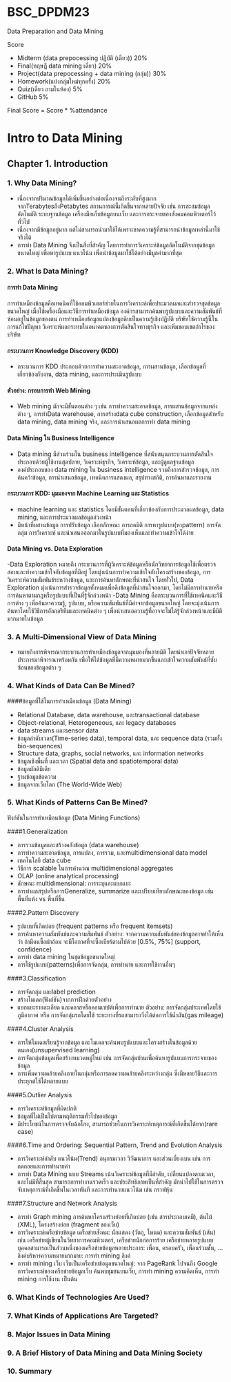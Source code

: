 # BSC_DPDM23
Data Preparation and Data Mining

Score
- Midterm (data prepocessing ปฏิบัติ (เดี่ยว)) 20%
- Final(ทฤษฎี data mining เดี่ยว) 20%
- Project(data prepocessing + data mining (กลุ่ม)) 30%
- Homework(แบ่งกลุ่มใหม่ทุกครั้ง) 20%
- Quiz(เดี่ยว ถามในห้อง) 5%
- GitHub 5%

Final Score = Score * %attendance


# Intro to Data Mining
## Chapter 1. Introduction

### 1. Why Data Mining?
- เนื่องจากปริมาณข้อมูลได้เพิ่มขึ้นอย่างต่อเนื่องจนถึงระดับที่สูงมาก จากTerabytesถึงPetabytes สถานการณ์นี้เกิดขึ้นจากหลายปัจจัย เช่น การสะสมข้อมูลอัตโนมัติ ระบบฐานข้อมูล เครื่องมือเก็บข้อมูลบนเว็บ และการกระจายของสังคมคอมพิวเตอร์ไว้ทั่วไป
- เนื่องจากมีข้อมูลอยู่มาก แต่ไม่สามารถนำมาใช้ได้เพราะขาดความรู้ที่สามารถนำข้อมูลเหล่านี้มาใช้จริงได้
- การทำ Data Mining จึงเป็นสิ่งที่สำคัญ โดยการทำการวิเคราะห์ข้อมูลอัตโนมัติจากชุดข้อมูลขนาดใหญ่ เพื่อหารูปแบบ แนวโน้ม เพื่อนำข้อมูลมาใช้ได้อย่างมีมูลค่ามากที่สุด

### 2. What Is Data Mining?

#### การทำ Data Mining 
การทำเหมืองข้อมูลคือเทคนิคที่ใช้คอมพิวเตอร์ช่วยในการวิเคราะห์เพื่อประมวลผลและสำรวจชุดข้อมูลขนาดใหญ่ เมื่อใช้เครื่องมือและวิธีการทำเหมืองข้อมูล องค์กรสามารถค้นพบรูปแบบและความสัมพันธ์ที่ซ่อนอยู่ในข้อมูลของตน การทำเหมืองข้อมูลแปลงข้อมูลดิบเป็นความรู้เชิงปฏิบัติ บริษัทใช้ความรู้นี้ในการแก้ไขปัญหา วิเคราะห์ผลกระทบในอนาคตของการตัดสินใจทางธุรกิจ และเพิ่มขอบเขตกำไรของบริษัท

#### กระบวนการ Knowledge Discovery (KDD)
- กระบวนการ KDD ประกอบด้วยการทำความสะอาดข้อมูล, การผสานข้อมูล, เลือกข้อมูลที่เกี่ยวข้องกับงาน, data mining, และการประเมินรูปแบบ

#### ตัวอย่าง: กรอบการทำ Web Mining
- Web mining มักจะมีขั้นตอนต่าง ๆ เช่น การทำความสะอาดข้อมูล, การผสานข้อมูลจากแหล่งต่าง ๆ, การทำData warehouse, การสร้างdata cube construction, เลือกข้อมูลสำหรับ data mining, data mining จริง, และการนำเสนอผลการทำ data mining

#### Data Mining ใน Business Intelligence
- Data mining มีส่วนร่วมใน business intelligence ที่สนับสนุนกระบวนการตัดสินใจ ประกอบด้วยผู้ใช้งานสุดปลาย, วิเคราะห์ธุรกิจ, วิเคราะห์ข้อมูล, และผู้ดูแลฐานข้อมูล
- องค์ประกอบของ data mining ใน business intelligence รวมถึงการสำรวจข้อมูล, การค้นคว้าข้อมูล, การนำเสนอข้อมูล, เทคนิคการแสดงผล, สรุปทางสถิติ, การค้นหาและรายงาน

#### กระบวนการ KDD: มุมมองจาก Machine Learning และ Statistics
- machine learning และ statistics โดยมีขั้นตอนที่เกี่ยวข้องกับการประมวลผลข้อมูล, data mining, และการประมวลผลข้อมูลล่วงหน้า
- มีหน้าที่ผสานข้อมูล การปรับข้อมูล เลือกลักษณะ การลดมิติ การหารูปแบบ(หาpattern) การจัดกลุ่ม การวิเคราะห์ และนำเสนอออกมาในรูปแบบที่มองเห็นและทำความเข้าใจได้ง่าย

#### Data Mining vs. Data Exploration
-Data Exploration หมายถึง กระบวนการที่ผู้วิเคราะห์ข้อมูลหรือนักวิทยาการข้อมูลใช้เพื่อตรวจสอบและทำความเข้าใจกับข้อมูลที่มีอยู่ โดยมุ่งเน้นการทำความเข้าใจกับโครงสร้างของข้อมูล, การวิเคราะห์ความสัมพันธ์ระหว่างข้อมูล, และการค้นหาลักษณะที่น่าสนใจ โดยทั่วไป, Data Exploration มุ่งเน้นการสำรวจข้อมูลทั้งหมดเพื่อดึงข้อมูลที่น่าสนใจออกมา, โดยไม่มีการทำนายหรือการค้นหาตามกฎหรือรูปแบบที่เป็นที่รู้จักล่วงหน้า
-Data Mining คือกระบวนการที่ใช้เทคนิคและวิธีการต่าง ๆ เพื่อค้นหาความรู้, รูปแบบ, หรือความสัมพันธ์ที่มีค่าจากข้อมูลขนาดใหญ่ โดยจะมุ่งเน้นการค้นหาโดยใช้วิธีการอัลกอริทึมและเทคนิคต่าง ๆ เพื่อนำเสนอความรู้ที่อาจจะไม่ได้รู้จักล่วงหน้าและมีมิติมากมายในข้อมูล

### 3. A Multi-Dimensional View of Data Mining
- หมายถึงการพิจารณากระบวนการทำเหมืองข้อมูลจากมุมมองที่หลายมิติ โดยนำเอาปัจจัยหลายประการมาพิจารณาพร้อมกัน เพื่อให้ได้ข้อมูลที่มีความหมายมากขึ้นและเข้าใจความสัมพันธ์ที่ซับซ้อนของข้อมูลต่าง ๆ

### 4. What Kinds of Data Can Be Mined?
####ข้อมูลที่ใช้ในการทำเหมือนข้อมูล (Data Mining) 
- Relational Database, data warehouse, และtransactional database
- Object-relational, Heterogeneous, และ legacy databases
- data streams และsensor data
- ข้อมูลลำดับเวลา(Time-series data), temporal data, และ sequence data (รวมทั้ง bio-sequences)
- Structure data, graphs, social networks, และ information networks
- ข้อมูลเชิงพื้นที่ และเวลา (Spatial data and spatiotemporal data)
- ข้อมูลมัลติมีเดีย
- ฐานข้อมูลข้อความ
- ข้อมูลจากเว็บโลก (The World-Wide Web)
### 5. What Kinds of Patterns Can Be Mined?
ฟังก์ชันในการทำเหมือนข้อมูล (Data Mining Functions)

####1.Generalization
- การรวมข้อมูลและสร้างคลังข้อมูล (data warehouse)
- การทำความสะอาดข้อมูล, การแปลง, การรวม, และmultidimensional data model
- เทคโนโลยี data cube
- วิธีการ scalable ในการคำนวณ multidimensional aggregates
- OLAP (online analytical processing)
- ลักษณะ multidimensional: การระบุและแยกแยะ
- การทำผลสรุปหรือการGeneralize, summarize และเปรียบเทียบลักษณะของข้อมูล เช่น พื้นที่แห้ง vs พื้นที่ชื้น

####2.Pattern Discovery
- รูปแบบที่เกิดบ่อย (frequent patterns หรือ frequent itemsets)
- การค้นหาความสัมพันธ์และความสัมพันธ์ ตัวอย่าง: จากความความสัมพันธ์ของข้อมูลอาจทำให้เห็นว่า ถ้ามีคนซื้อผ้าอ้อม จะมีโอกาศที่จะซื้อเบียร์ตามไปด้วย [0.5%, 75%] (support, confidence)
- การทำ data mining ในชุดข้อมูลขนาดใหญ่
- การใช้รูปแบบ(patterns)เพื่อการจัดกลุ่ม, การทำนาย และการใช้งานอื่นๆ

####3.Classification
- การจัดกลุ่ม และlabel prediction
- สร้างโมเดล(ฟังก์ชัน)จากการฝึกด้วยตัวอย่าง
- แยกแยะรายละเอียด และคลาสหรือคอนเซปต์เพื่อการทำนาย ตัวอย่าง: การจัดกลุ่มประเทศโดยใช้ภูมิอากาศ หรือ การจัดกลุ่มรถโดยใช้ ระยะทางที่รถสามารถวิ่งได้ต่อการใช้น้ำมัน(gas mileage)

####4.Cluster Analysis
- การให้โมเดลเรียนรู้จากข้อมูล และโมเดลจะค้นพบรูปแบบและโครงสร้างในข้อมูลด้วยตนเอง(unsupervised learning)
- การจัดกลุ่มข้อมูลเพื่อสร้างหมวดหมู่ใหม่ เช่น การจัดกลุ่มบ้านเพื่อค้นหารูปแบบการกระจายของข้อมูล
- การเพิ่มความคล้ายคลึงภายในกลุ่มหรือการลดความคล้ายคลึงระหว่างกลุ่ม ซึ่งมีหลายวิธีและการประยุกต์ใช้ได้หลายแบบ

####5.Outlier Analysis
- การวิเคราะห์ข้อมูลที่ผิดปกติ
- ข้อมูลที่ไม่เป็นไปตามพฤติกรรมทั่วไปของข้อมูล
- มีประโยชน์ในการตรวจจับฉ้อโกง, สามารถช่วยในการวิเคราะห์เหตุการณ์ที่เกิดขึ้นได้ยาก(rare case)

####6.Time and Ordering: Sequential Pattern, Trend and Evolution Analysis
- การวิเคราะห์ลำดับ แนวโน้ม(Trend) อนุกรมเวลา วิวัฒนาการ และส่วนเบี่ยงเบน เช่น การถดถอยและการทำนายค่า
- การทำ Data Mining แบบ Streams เน้นวิเคราะห์ข้อมูลที่มีลำดับ, เปลี่ยนแปลงตามเวลา, และไม่มีที่สิ้นสุด สามารถการทำงานรวดเร็ว และประสิทธิภาพเป็นที่สำคัญ มักนำไปใช้ในการตรวจจับเหตุการณ์ที่เกิดขึ้นในเวลาทันที และการทำนายแนวโน้ม เช่น กราฟหุ้น

####7.Structure and Network Analysis
- การทำ Graph mining การค้นหาโครงสร้างย่อยที่เกิดบ่อย (เช่น สารประกอบเคมี), ต้นไม้ (XML), โครงสร้างย่อย (fragment ของเว็บ)
- การวิเคราะห์เครือข่ายข้อมูล
เครือข่ายสังคม: นักแสดง (วัตถุ, โหนด) และความสัมพันธ์ (เส้น)
เช่น เครือข่ายผู้เขียนในวิทยาการคอมพิวเตอร์, เครือข่ายนักก่อการร้าย
เครือข่ายหลายรูปแบบ
บุคคลสามารถเป็นส่วนหนึ่งของเครือข่ายข้อมูลหลายประการ: เพื่อน, ครอบครัว, เพื่อนร่วมชั้น, ...
ลิงค์บริหารความหมายมากมาย: การทำ mining ลิงค์
- การทำ mining เว็บ
เว็บเป็นเครือข่ายข้อมูลขนาดใหญ่: จาก PageRank ไปจนถึง Google
การวิเคราะห์ของเครือข่ายข้อมูลเว็บ
ค้นพบชุมชนบนเว็บ, การทำ mining ความคิดเห็น, การทำ mining การใช้งาน เป็นต้น
### 6. What Kinds of Technologies Are Used?

### 7. What Kinds of Applications Are Targeted?

### 8. Major Issues in Data Mining

### 9. A Brief History of Data Mining and Data Mining Society

### 10. Summary
